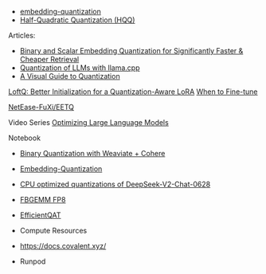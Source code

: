 - [embedding-quantization](https://github.com/UKPLab/sentence-transformers/blob/master/examples/applications/embedding-quantization/semantic_search_faiss.py)
- [Half-Quadratic Quantization (HQQ)](https://github.com/mobiusml/hqq/tree/master) 


Articles:
- [Binary and Scalar Embedding Quantization for Significantly Faster & Cheaper Retrieval](https://huggingface.co/blog/embedding-quantization)
- [Quantization of LLMs with llama.cpp](https://medium.com/@ingridwickstevens/quantization-of-llms-with-llama-cpp-9bbf59deda35)
- [A Visual Guide to Quantization](https://newsletter.maartengrootendorst.com/p/a-visual-guide-to-quantization)



[LoftQ: Better Initialization for a Quantization-Aware LoRA](https://kaitchup.substack.com/p/loftq-better-initialization-for-a?utm_source=substack&utm_medium=email&utm_content=share)
[When to Fine-tune](https://mobiarch.wordpress.com/2024/03/21/supervised-fine-tuning-of-a-hugging-face-llm-model/)

[NetEase-FuXi/EETQ](https://github.com/NetEase-FuXi/EETQ) 

Video Series
[Optimizing Large Language Models](https://www.youtube.com/playlist?app=desktop&list=PLJgojBtbsuc0Z7LdHRT1Usn5lXDp2On5e)

Notebook
- [Binary Quantization with Weaviate + Cohere](https://www.kaggle.com/code/ajitmistry/binary-quantization-with-weaviate-cohere)
- [Embedding-Quantization](https://github.com/JINO-ROHIT/Embedding-Quantization/blob/main/quantize_search.py)
- [CPU optimized quantizations of DeepSeek-V2-Chat-0628 ](https://huggingface.co/nisten/deepseek-0628-gguf)
- [FBGEMM FP8](https://huggingface.co/docs/transformers/main/quantization/fbgemm_fp8)
- [EfficientQAT](https://github.com/OpenGVLab/EfficientQAT)


- Compute Resources
- https://docs.covalent.xyz/
- Runpod 


